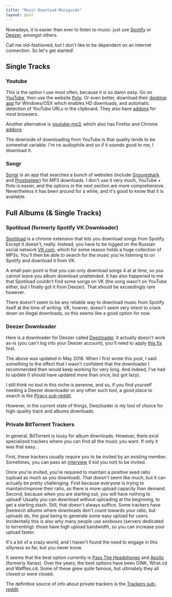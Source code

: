 ```yaml
---
title: "Music Download Miniguide"
layout: post
---
```


Nowadays, it is easier than ever to listen to music: just use [Spotify] or
[Deezer], amongst others.

[Spotify]: https://play.spotify.com
[Deezer]: http://www.deezer.com/

Call me old-fashioned, but I don't like to be dependent on an internet
connection. So let's get started!

## Single Tracks

### Youtube

This is the option I use most often, because it is so damn easy. Go on [YouTube],
then use the website [flvto]. Or even better, download
their [desktop app][flvto-desktop] for Windows/OSX which enables HD downloads,
and automatic detection of YouTube URLs in the clipboard. They also
have [addons][flvto-addons] for most browsers.

[YouTube]: http://www.deezer.com/en/
[flvto]: http://www.flvto.biz/
[flvto-addons]: http://www.flvto.biz/addon/
[flvto-desktop]: http://www.flvto.biz/youtube-downloader/

Another alternative is [youtube-mp3], which also has Firefox and Chrome [addons][ytmp3-addons]

[youtube-mp3]: http://www.youtube-mp3.org
[ytmp3-addons]: http://www.youtube-mp3.org/addons

The downside of downloading from YouTube is that quality tends to be somewhat
variable. I'm no audiophile and so if it sounds good to me, I download it.

### Songr

[Songr] is an app that searches a bunch of websites (include [Grooveshark] and
[Prostopleer]) for MP3 downloads. I don't use it very much, YouTube + flvto is
easier, and the options in the next section are more comprehensive. Nevertheless
it has been around for a while, and it's good to know that it is available.

[Songr]: http://www.xamasoft.com/songr/
[Prostopleer]: http://pleer.net/
[Grooveshark]: http://groovesharks.org/

## Full Albums (& Single Tracks)

### Spotiload (formerly Spotify VK Downloader)

[Spotiload] is a chrome extension that lets you download songs from Spotify.
Except it doesn't, really. Instead, you have to be logged on the Russian social
network [VK.com], which for some reason holds a huge collection of MP3s. You'll
then be able to search for the music you're listening to on Spotify and download
it from VK.

A small pain point is that you can only download songs 4 at at time, so you
cannot leave you album download unattended. It has also happened to me that
Spotiload couldn't find some songs on VK (the song wasn't on YouTube either, but
I finally got it from Deezer). That should be exceedingly rare however.

[Spotiload]: https://chrome.google.com/webstore/detail/spotiload-former-spotify/baggnalhgbpeanbhedjlbndhjgmimmhl
[VK.com]: https://vk.com/

There doesn't seem to be any reliable way to download music from Spotify itself
at the time of writing. VK, howver, doesn't seem very intent to crack down on
illegal downloads, so this seems like a good option for now.

### Deezer Downloader

Here is a downloader for Deezer called [Deezloader]. It actually doesn't work
as-is (you can't log into your Deezer account), you'll need to apply [this fix] first.

[Deezloader]: https://github.com/Deezloader/Deezloader
[this fix]: https://old.reddit.com/r/Piracy/comments/921xiw/deezer_api/e33hpsq/

The above was updated in May 2018. When I first wrote this post, I said
something to the effect that I wasn't confident that the downloader I
recommended then would keep working for very long. And indeed, I've had to
update (I should have updated more than once, but got lazy).

I still think no tool in this niche is perenne, and so, if you find yourself
needing a Deezer downloader or any other such tool, a good place to search is
the [Piracy sub-reddit].

[Piracy sub-reddit]: https://www.reddit.com/r/Piracy/

However, in the current state of things, Deezloader is my tool of choice for
high-quality track and albums downloads.

### Private BitTorrent Trackers

In general, BitTorrent is lousy for album downloads. However, there exist
specialized trackers where you can find all the music you want. If only it was
that easy...

First, these trackers usually require you to be invited by an existing member.
Sometimes, you can pass an [interview] (I kid you not) to be invited.

Once you're invited, you're required to maintain a positive seed ratio (upload
as much as you download). That doesn't seem like much, but it can actually be
pretty challenging. First because everyone is trying to maintain/improve their
ratio, so there is more upload capacity than demand. Second, because when you
are starting out, you will have nothing to upload! Usually you can download
without uploading at the beginning, to get a starting stash. Still, that doesn't
always suffice. Some trackers have *freeleech* albums where downloads don't count
towards your ratio, but uploads do, the goal being to generate some easy upload
for users. Incidentally this is also why many people use *seeboxes* (servers
dedicated to torrenting): those have high upload bandwidth, so you can increase
your upload faster.

It's a bit of a crazy world, and I haven't found the need to engage in this
sillyness so far, but you never know.

It seems that the best option currently is [Pass The Headphones] and [Apollo]
(formerly Xanax). Over the years, the best options have been OiNK, What.cd and
Waffles.cd. Some of these grew quite famous, but ultimately they all closed or
were closed.

[interview]: https://interview.passtheheadphones.me/index.shtml
[Pass The Headphones]: https://passtheheadphones.me/
[Apollo]: https://apollo.rip/

The definitive source of info about private trackers is the [Trackers
sub-reddit].

[Trackers sub-reddit]: https://www.reddit.com/r/trackers/
